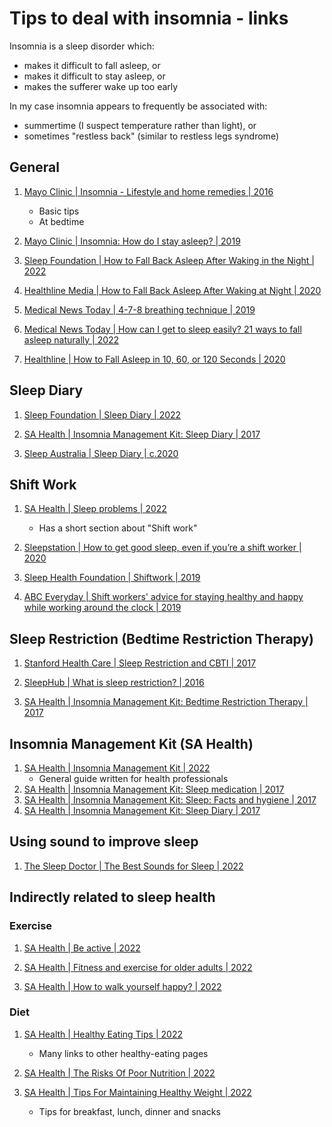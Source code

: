 # Tips to deal with insomnia - links

Insomnia is a sleep disorder which:

- makes it difficult to fall asleep, or
- makes it difficult to stay asleep, or
- makes the sufferer wake up too early

In my case insomnia appears to frequently be associated with:

- summertime (I suspect temperature rather than light), or
- sometimes "restless back" (similar to restless legs syndrome)


## General

1. [Mayo Clinic | Insomnia - Lifestyle and home remedies | 2016](https://www.mayoclinic.org/diseases-conditions/insomnia/diagnosis-treatment/drc-20355173#phmaincontent_0_phleftchannel_0_SectionRepeater_phclinicaltrials_0_6_ctLink_6)
   - Basic tips
   - At bedtime

1. [Mayo Clinic | Insomnia: How do I stay asleep? | 2019](https://www.mayoclinic.org/diseases-conditions/insomnia/expert-answers/insomnia/faq-20057824)

1. [Sleep Foundation | How to Fall Back Asleep After Waking in the Night | 2022](https://www.sleepfoundation.org/sleep-faqs/how-to-fall-back-asleep)

1. [Healthline Media | How to Fall Back Asleep After Waking at Night | 2020](https://www.healthline.com/health/how-to-fall-back-asleep)

1. [Medical News Today | 4-7-8 breathing technique | 2019](https://www.medicalnewstoday.com/articles/324417?c=856096378477)

1. [Medical News Today | How can I get to sleep easily? 21 ways to fall asleep naturally | 2022](https://www.medicalnewstoday.com/articles/322928)

1. [Healthline | How to Fall Asleep in 10, 60, or 120 Seconds | 2020](https://www.healthline.com/health/healthy-sleep/fall-asleep-fast)

## Sleep Diary

1. [Sleep Foundation | Sleep Diary | 2022](https://www.sleepfoundation.org/sleep-diary)

1. [SA Health | Insomnia Management Kit: Sleep Diary | 2017](https://www.sahealth.sa.gov.au/wps/wcm/connect/a466c4804033fb25998cbbd30eb2c8cd/3+-+Sleep+Diary+2017.pdf)

1. [Sleep Australia | Sleep Diary | c.2020](https://sleepaustralia.com.au/docs/Sleep-Diary-7-Days-Sleep-Australia.pdf)


## Shift Work

1. [SA Health | Sleep problems | 2022](https://www.sahealth.sa.gov.au/wps/wcm/connect/public+content/sa+health+internet/healthy+living/healthy+sleep/sleep+problems)
   - Has a short section about "Shift work"

1. [Sleepstation | How to get good sleep, even if you’re a shift worker | 2020](https://www.sleepstation.org.uk/articles/sleep-tips/shift-work-sleep/)

1. [Sleep Health Foundation | Shiftwork | 2019](https://www.sleephealthfoundation.org.au/shiftwork.html)

1. [ABC Everyday | Shift workers' advice for staying healthy and happy while working around the clock | 2019](https://www.abc.net.au/everyday/shift-work-advice-for-staying-healthy-happy/9959144)


## Sleep Restriction (Bedtime Restriction Therapy)

1. [Stanford Health Care | Sleep Restriction and CBTI | 2017](https://stanfordhealthcare.org/medical-treatments/c/cognitive-behavioral-therapy-insomnia/procedures/sleep-restriction.html)

1. [SleepHub | What is sleep restriction? | 2016](https://sleephub.com.au/sleep-restriction/)

1. [SA Health | Insomnia Management Kit: Bedtime Restriction Therapy | 2017](https://www.sahealth.sa.gov.au/wps/wcm/connect/b4ccb7004033fe2599bcbbd30eb2c8cd/7+-+Bedtime+Restriction+Therapy+2017.pdf)


## Insomnia Management Kit (SA Health)

1. [SA Health | Insomnia Management Kit | 2022](https://www.sahealth.sa.gov.au/wps/wcm/connect/Public%20Content/SA%20Health%20Internet/Services/Mental%20Health%20and%20Drug%20and%20Alcohol%20Services/Drug%20and%20Alcohol%20Services/For%20health%20professionals%20DASSA/Sleep%20problems%20-%20Insomnia%20Management%20Kit)
   - General guide written for health professionals
1. [SA Health | Insomnia Management Kit: Sleep medication | 2017](https://www.sahealth.sa.gov.au/wps/wcm/connect/145378804033fc149998bbd30eb2c8cd/4+-+Sleep+medication+2017.pdf)
1. [SA Health | Insomnia Management Kit: Sleep: Facts and hygiene | 2017](https://www.sahealth.sa.gov.au/wps/wcm/connect/da8f7a004033fcc699a4bbd30eb2c8cd/5+-+Sleep+facts+and+hygiene+2017.pdf)
1. [SA Health | Insomnia Management Kit: Sleep Diary | 2017](https://www.sahealth.sa.gov.au/wps/wcm/connect/a466c4804033fb25998cbbd30eb2c8cd/3+-+Sleep+Diary+2017.pdf)


## Using sound to improve sleep

1. [The Sleep Doctor | The Best Sounds for Sleep | 2022](https://thesleepdoctor.com/noise/sleep-sounds/)


## Indirectly related to sleep health

### Exercise

1. [SA Health | Be active | 2022](https://www.sahealth.sa.gov.au/wps/wcm/connect/public+content/sa+health+internet/healthy+living/be+active)

1. [SA Health | Fitness and exercise for older adults | 2022](https://www.sahealth.sa.gov.au/wps/wcm/connect/Public%20Content/SA%20Health%20Internet/Healthy%20Living/Be%20active/Different%20ages%20and%20stages/Fitness%20and%20exercise%20for%20older%20adults)

1. [SA Health | How to walk yourself happy? | 2022](https://www.sahealth.sa.gov.au/wps/wcm/connect/Public%20Content/SA%20Health%20Internet/Healthy%20Living/Be%20active/Walk%20yourself%20happy/How%20to%20walk%20yourself%20happy)

### Diet

1. [SA Health | Healthy Eating Tips | 2022](https://www.sahealth.sa.gov.au/wps/wcm/connect/Public%20Content/SA%20Health%20Internet/Healthy%20Living/Healthy%20Eating/Healthy%20Eating%20Tips/Healthy%20Eating%20Tips)
   - Many links to other healthy-eating pages

1. [SA Health | The Risks Of Poor Nutrition | 2022](https://www.sahealth.sa.gov.au/wps/wcm/connect/Public%20Content/SA%20Health%20Internet/Healthy%20Living/Is%20Your%20Health%20At%20Risk/The%20Risks%20Of%20Poor%20Nutrition)

1. [SA Health | Tips For Maintaining Healthy Weight | 2022](https://www.sahealth.sa.gov.au/wps/wcm/connect/Public%20Content/SA%20Health%20Internet/Healthy%20Living/Healthy%20Weight/Tips%20For%20Maintaining%20Healthy%20Weight)
   - Tips for breakfast, lunch, dinner and snacks

